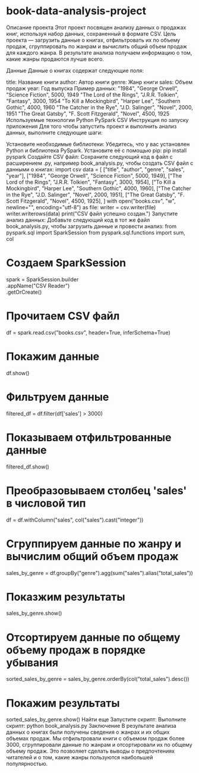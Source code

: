 # book-data-analysis-project
Описание проекта
Этот проект посвящен анализу данных о продажах книг, используя набор данных, сохраненный в формате CSV. Цель проекта — загрузить данные о книгах, отфильтровать их по объему продаж, сгруппировать по жанрам и вычислить общий объем продаж для каждого жанра. В результате анализа получаем информацию о том, какие жанры продаются лучше всего.

Данные
Данные о книгах содержат следующие поля:

title: Название книги
author: Автор книги
genre: Жанр книги
sales: Объем продаж
year: Год выпуска
Пример данных:
"1984", "George Orwell", "Science Fiction", 5000, 1949
"The Lord of the Rings", "J.R.R. Tolkien", "Fantasy", 3000, 1954
"To Kill a Mockingbird", "Harper Lee", "Southern Gothic", 4000, 1960
"The Catcher in the Rye", "J.D. Salinger", "Novel", 2000, 1951
"The Great Gatsby", "F. Scott Fitzgerald", "Novel", 4500, 1925
Используемые технологии
Python
PySpark
CSV
Инструкция по запуску приложения
Для того чтобы запустить проект и выполнить анализ данных, выполните следующие шаги:

Установите необходимые библиотеки:
Убедитесь, что у вас установлен Python и библиотека PySpark. Установите её с помощью pip:
pip install pyspark
Создайте CSV файл:
Сохраните следующий код в файл с расширением .py, например book_analysis.py, чтобы создать CSV файл с данными о книгах:
import csv
data = [
    ["title", "author", "genre", "sales", "year"],
    ["1984", "George Orwell", "Science Fiction", 5000, 1949],
    ["The Lord of the Rings", "J.R.R. Tolkien", "Fantasy", 3000, 1954],
    ["To Kill a Mockingbird", "Harper Lee", "Southern Gothic", 4000, 1960],
    ["The Catcher in the Rye", "J.D. Salinger", "Novel", 2000, 1951],
    ["The Great Gatsby", "F. Scott Fitzgerald", "Novel", 4500, 1925],
]
with open("books.csv", "w", newline="", encoding="utf-8") as file:
    writer = csv.writer(file)
    writer.writerows(data)
print("CSV файл успешно создан.")
Запустите анализ данных:
Добавьте следующий код в тот же файл book_analysis.py, чтобы загрузить данные и провести анализ:
from pyspark.sql import SparkSession
from pyspark.sql.functions import sum, col
# Создаем SparkSession
spark = SparkSession.builder \
    .appName("CSV Reader") \
    .getOrCreate()
# Прочитаем CSV файл
df = spark.read.csv("books.csv", header=True, inferSchema=True)
# Покажим данные
df.show()
# Фильтруем данные
filtered_df = df.filter(df['sales'] > 3000)
# Показываем отфильтрованные данные
filtered_df.show()
# Преобразовываем столбец 'sales' в числовой тип
df = df.withColumn("sales", col("sales").cast("integer"))
# Сгруппируем данные по жанру и вычислим общий объем продаж
sales_by_genre = df.groupBy("genre").agg(sum("sales").alias("total_sales"))
# Показжим результаты
sales_by_genre.show()
# Отсортируем данные по общему объему продаж в порядке убывания
sorted_sales_by_genre = sales_by_genre.orderBy(col("total_sales").desc())
# Покажим результаты
sorted_sales_by_genre.show()
Найти еще
Запустите скрипт:
Выполните скрипт:
python book_analysis.py
Заключение
В результате анализа данных о книгах были получены сведения о жанрах и их общих объемах продаж. Мы отфильтровали книги с объемом продаж более 3000, сгруппировали данные по жанрам и отсортировали их по общему объему продаж. Это позволяет сделать выводы о предпочтениях читателей и о том, какие жанры пользуются наибольшей популярностью.
